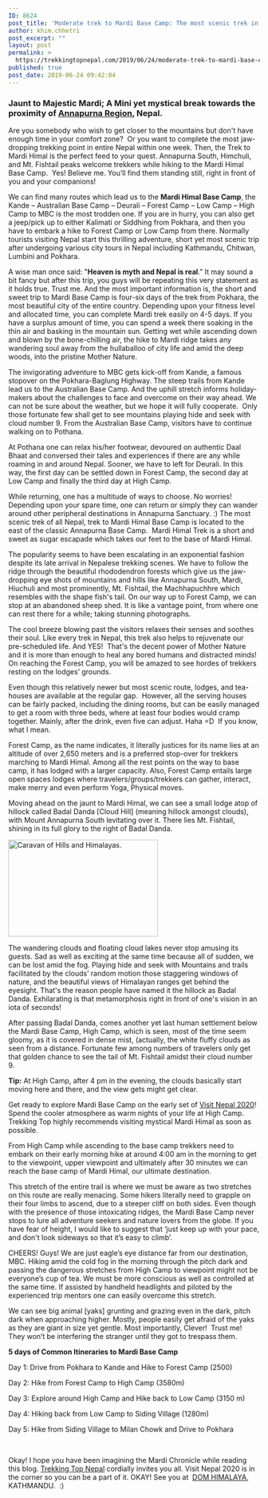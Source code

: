 ```yaml
---
ID: 8624
post_title: 'Moderate trek to Mardi Base Camp: The most scenic trek in Nepal'
author: khim.chhetri
post_excerpt: ""
layout: post
permalink: >
  https://trekkingtopnepal.com/2019/06/24/moderate-trek-to-mardi-base-camp-the-most-scenic-trek-in-nepal/
published: true
post_date: 2019-06-24 09:42:04
---
```

<h3><strong>Jaunt to Majestic Mardi; A Mini yet mystical break towards the proximity of </strong><a href="http://www.oshoadventure.com/">Annapurna Region</a><strong>, Nepal. </strong></h3>
Are you somebody who wish to get closer to the mountains but don't have enough time in your comfort zone?  Or you want to complete the most jaw-dropping trekking point in entire Nepal within one week. Then, the Trek to Mardi Himal is the perfect feed to your quest. Annapurna South, Himchuli, and Mt. Fishtail peaks welcome trekkers while hiking to the Mardi Himal Base Camp.  Yes! Believe me. You’ll find them standing still, right in front of you and your companions!

We can find many routes which lead us to the <strong>Mardi Himal Base Camp</strong>, the Kande – Australian Base Camp – Deurali – Forest Camp – Low Camp – High Camp to MBC is the most trodden one. If you are in hurry, you can also get a jeep/pick up to either Kalimati or Siddhing from Pokhara, and then you have to embark a hike to Forest Camp or Low Camp from there. Normally tourists visiting Nepal start this thrilling adventure, short yet most scenic trip after undergoing various city tours in Nepal including Kathmandu, Chitwan, Lumbini and Pokhara.

A wise man once said: "<strong>Heaven is myth and Nepal is real</strong>.” It may sound a bit fancy but after this trip, you guys will be repeating this very statement as it holds true. Trust me. And the most important information is, the short and sweet trip to Mardi Base Camp is four-six days of the trek from Pokhara, the most beautiful city of the entire country. Depending upon your fitness level and allocated time, you can complete Mardi trek easily on 4-5 days. If you have a surplus amount of time, you can spend a week there soaking in the thin air and basking in the mountain sun. Getting wet while ascending down and blown by the bone-chilling air, the hike to Mardi ridge takes any wandering soul away from the hullaballoo of city life and amid the deep woods, into the pristine Mother Nature.

The invigorating adventure to MBC gets kick-off from Kande, a famous stopover on the Pokhara-Baglung Highway. The steep trails from Kande lead us to the Australian Base Camp. And the uphill stretch informs holiday-makers about the challenges to face and overcome on their way ahead. We can not be sure about the weather, but we hope it will fully cooperate.  Only those fortunate few shall get to see mountains playing hide and seek with cloud number 9. From the Australian Base Camp, visitors have to continue walking on to Pothana.

At Pothana one can relax his/her footwear, devoured on authentic Daal Bhaat and conversed their tales and experiences if there are any while roaming in and around Nepal. Sooner, we have to left for Deurali. In this way, the first day can be settled down in Forest Camp, the second day at Low Camp and finally the third day at High Camp.

While returning, one has a multitude of ways to choose. No worries! Depending upon your spare time, one can return or simply they can wander around other peripheral destinations in Annapurna Sanctuary. :) The most scenic trek of all Nepal, trek to Mardi Himal Base Camp is located to the east of the classic Annapurna Base Camp.  Mardi Himal Trek is a short and sweet as sugar escapade which takes our feet to the base of Mardi Himal.

The popularity seems to have been escalating in an exponential fashion despite its late arrival in Nepalese trekking scenes. We have to follow the ridge through the beautiful rhododendron forests which give us the jaw-dropping eye shots of mountains and hills like Annapurna South, Mardi, Hiuchuli and most prominently, Mt. Fishtail, the Machhapuchhre which resembles with the shape fish's tail. On our way up to Forest Camp, we can stop at an abandoned sheep shed. It is like a vantage point, from where one can rest there for a while; taking stunning photographs.

The cool breeze blowing past the visitors relaxes their senses and soothes their soul. Like every trek in Nepal, this trek also helps to rejuvenate our pre-scheduled life. And YES!  That's the decent power of Mother Nature and it is more than enough to heal any bored humans and distracted minds! On reaching the Forest Camp, you will be amazed to see hordes of trekkers resting on the lodges’ grounds.

Even though this relatively newer but most scenic route, lodges, and tea-houses are available at the regular gap.  However, all the serving houses can be fairly packed, including the dining rooms, but can be easily managed to get a room with three beds, where at least four bodies would cramp together. Mainly, after the drink, even five can adjust. Haha =D  If you know, what I mean.

Forest Camp, as the name indicates, it literally justices for its name lies at an altitude of over 2,650 meters and is a preferred stop-over for trekkers marching to Mardi Himal. Among all the rest points on the way to base camp, it has lodged with a larger capacity. Also, Forest Camp entails large open spaces lodges where travelers/groups/trekkers can gather, interact, make merry and even perform Yoga, Physical moves.

Moving ahead on the jaunt to Mardi Himal, we can see a small lodge atop of hillock called Badal Danda [Cloud Hill] (meaning hillock amongst clouds), with Mount Annapurna South levitating over it. There lies Mt. Fishtail, shining in its full glory to the right of Badal Danda.

<img class="wp-image-8626 size-medium" src="https://trekkingtopnepal.com/wp-content/uploads/2019/06/20180407_130003_HDR-01-300x194.jpeg" alt="Caravan of Hills and Himalayas." width="300" height="194" />

The wandering clouds and floating cloud lakes never stop amusing its guests. Sad as well as exciting at the same time because all of sudden, we can be lost amid the fog. Playing hide and seek with Mountains and trails facilitated by the clouds’ random motion those staggering windows of nature, and the beautiful views of Himalayan ranges get behind the eyesight. That's the reason people have named it the hillock as Badal Danda. Exhilarating is that metamorphosis right in front of one's vision in an iota of seconds!

After passing Badal Danda, comes another yet last human settlement below the Mardi Base Camp, High Camp, which is seen, most of the time seem gloomy, as it is covered in dense mist, (actually, the white fluffy clouds as seen from a distance. Fortunate few among numbers of travelers only get that golden chance to see the tail of Mt. Fishtail amidst their cloud number 9.

<strong>Tip:</strong> At High Camp, after 4 pm in the evening, the clouds basically start moving here and there, and the view gets might get clear.

Get ready to explore Mardi Base Camp on the early set of <a href="https://www.nepalvisit2020.com">Visit Nepal 2020</a>! Spend the cooler atmosphere as warm nights of your life at High Camp. Trekking Top highly recommends visiting mystical Mardi Himal as soon as possible.

From High Camp while ascending to the base camp trekkers need to embark on their early morning hike at around 4:00 am in the morning to get to the viewpoint, upper viewpoint and ultimately after 30 minutes we can reach the base camp of Mardi Himal, our ultimate destination.

This stretch of the entire trail is where we must be aware as two stretches on this route are really menacing. Some hikers literally need to grapple on their four limbs to ascend, due to a steeper cliff on both sides. Even though with the presence of those intoxicating ridges, the Mardi Base Camp never stops to lure all adventure seekers and nature lovers from the globe. If you have fear of height, I would like to suggest that ‘just keep up with your pace, and don't look sideways so that it’s easy to climb’.

CHEERS! Guys! We are just eagle’s eye distance far from our destination, MBC. Hiking amid the cold fog in the morning through the pitch dark and passing the dangerous stretches from High Camp to viewpoint might not be everyone’s cup of tea. We must be more conscious as well as controlled at the same time. If assisted by handheld headlights and piloted by the experienced trip mentors one can easily overcome this stretch.

We can see big animal [yaks] grunting and grazing even in the dark, pitch dark when approaching higher. Mostly, people easily get afraid of the yaks as they are giant in size yet gentle. Most importantly, Clever!  Trust me! They won’t be interfering the stranger until they got to trespass them.

<strong>5 days of Common Itineraries to Mardi Base Camp</strong>

Day 1: Drive from Pokhara to Kande and Hike to Forest Camp (2500)

Day 2: Hike from Forest Camp to High Camp (3580m)

Day 3: Explore around High Camp and Hike back to Low Camp (3150 m)

Day 4: Hiking back from Low Camp to Siding Village (1280m)

Day 5: Hike from Siding Village to Milan Chowk and Drive to Pokhara

&nbsp;

Okay! I hope you have been imagining the Mardi Chronicle while reading this blog. <a href="https://trekkingtopnepal.com">Trekking Top Nepal</a> cordially invites you all. Visit Nepal 2020 is in the corner so you can be a part of it. OKAY! See you at  <a href="https://www.domhimalayahotel.com/">DOM HIMALAYA</a>, KATHMANDU.  :)